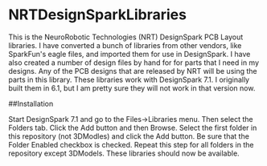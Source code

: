 # NRTDesignSparkLibraries
This is the NeuroRobotic Technologies (NRT) DesignSpark PCB Layout libraries. I have converted
a bunch of libraries from other vendors, like SparkFun's eagle files, and imported them
for use in DesignSpark. I have also created a number of design files by hand for for parts
that I need in my designs. Any of the PCB designs that are released by NRT will be using
the parts in this library. These libraries work with DesignSpark 7.1. I originally built them
in 6.1, but I am pretty sure they will not work in that version now.

##Installation

Start DesignSpark 7.1 and go to the Files->Libraries menu. Then select the Folders tab. Click
the Add button and then Browse. Select the first folder in this repository (not 3DModles) 
and click the Add button. Be sure that the Folder Enabled checkbox is checked. 
Repeat this step for all folders in the repository except 3DModels. 
These libraries should now be available.
